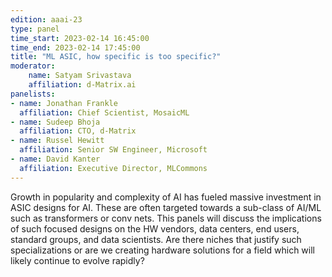 ```yaml
---
edition: aaai-23
type: panel
time_start: 2023-02-14 16:45:00
time_end: 2023-02-14 17:45:00
title: "ML ASIC, how specific is too specific?"
moderator:
    name: Satyam Srivastava
    affiliation: d-Matrix.ai
panelists:
- name: Jonathan Frankle
  affiliation: Chief Scientist, MosaicML
- name: Sudeep Bhoja
  affiliation: CTO, d-Matrix
- name: Russel Hewitt
  affiliation: Senior SW Engineer, Microsoft
- name: David Kanter
  affiliation: Executive Director, MLCommons
---
```


Growth in popularity and complexity of AI has fueled massive investment in ASIC designs for AI. These are often targeted towards a sub-class of AI/ML such as transformers or conv nets. This panels will discuss the implications of such focused designs on the HW vendors, data centers, end users, standard groups, and data scientists. Are there niches that justify such specializations or are we creating hardware solutions for a field which will likely continue to evolve rapidly?
